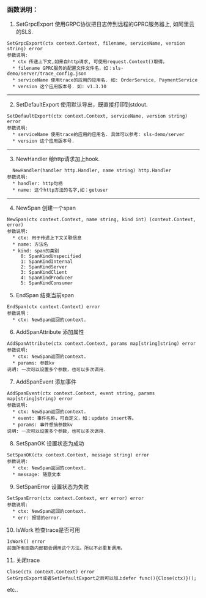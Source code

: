 ### 函数说明：
1. SetGrpcExport  使用GRPC协议把日志传到远程的GPRC服务器上, 如阿里云的SLS.
```
SetGrpcExport(ctx context.Context, filename, serviceName, version string) error
参数说明:
  * ctx 传递上下文,如来自http请求, 可使用request.Context()取得。
  * filename GPRC服务的配置文件文件名，如：sls-demo/server/trace_config.json
  * serviceName 使用trace的应用的应用名. 如: OrderService, PaymentService
  * version 这个应用版本号. 如: v1.3.10
```
---  
2. SetDefaultExport 使用默认导出，既直接打印到stdout.
```
SetDefaultExport(ctx context.Context, serviceName, version string) error
参数说明:
  * serviceName 使用trace的应用的应用名. 具体可以参考: sls-demo/server
  * version 这个应用版本号.
```
---
3. NewHandler  给http请求加上hook.
```
  NewHandler(handler http.Handler, name string) http.Handler
参数说明:
  * handler: http句柄
  * name: 这个http方法的名字,如：getuser
```
---
4. NewSpan 创建一个span  
```
NewSpan(ctx context.Context, name string, kind int) (context.Context, error)
参数说明:
  * ctx: 用于传递上下文关联信息
  * name: 方法名
  * kind: span的类别
     0: SpanKindUnspecified
     1: SpanKindInternal
     2: SpanKindServer
     3: SpanKindClient
     4: SpanKindProducer
     5: SpanKindConsumer 
```

5. EndSpan 结束当前span
```
EndSpan(ctx context.Context) error
参数说明：
  * ctx: NewSpan返回的context.
```

6. AddSpanAttribute 添加属性
```
AddSpanAttribute(ctx context.Context, params map[string]string) error
参数说明:
  * ctx: NewSpan返回的context.
  * params: 参数kv
说明: 一次可以设置多个参数，也可以多次调用.
```

7. AddSpanEvent 添加事件
```
AddSpanEvent(ctx context.Context, event string, params map[string]string) error
参数说明:
  * ctx: NewSpan返回的context.
  * event: 事件名称，可自定义，如：update insert等。
  * params: 事件想搞参数kv
说明: 一次可以设置多个参数，也可以多次调用.
```

8. SetSpanOK 设置状态为成功
```
SetSpanOK(ctx context.Context, message string) error
参数说明:
  * ctx: NewSpan返回的context.
  * message: 随意文本
```
9. SetSpanError 设置状态为失败
```
SetSpanError(ctx context.Context, err error) error
参数说明:
  * ctx: NewSpan返回的context.
  * err: 报错的error.
```

10. IsWork 检查trace是否可用
```
IsWork() error
前面所有函数内部都会调用这个方法。所以不必重复调用。
```

11. 关闭trace
```
Close(ctx context.Context) error
SetGrpcExport或者SetDefaultExport之后可以加上defer func(){Close(ctx)}();
```


etc..


